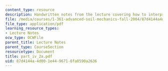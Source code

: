 ```yaml
---
content_type: resource
description: Handwritten notes from the lecture covering how to interpret flow nets.
file: /media/courses/1-361-advanced-soil-mechanics-fall-2004/87d4144a4d001e4496716fa8590a2636_part_iv_2a.pdf
file_type: application/pdf
learning_resource_types:
- Lecture Notes
ocw_type: OCWFile
parent_title: Lecture Notes
parent_type: CourseSection
resourcetype: Document
title: part_iv_2a.pdf
uid: 87d4144a-4d00-1e44-9671-6fa8590a2636
---
```


